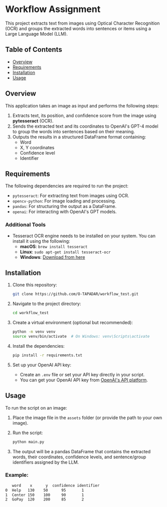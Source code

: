 # Workflow Assignment

This project extracts text from images using Optical Character Recognition (OCR) and groups the extracted words into sentences or items using a Large Language Model (LLM). 

## Table of Contents
- [Overview](#overview)
- [Requirements](#requirements)
- [Installation](#installation)
- [Usage](#usage)

## Overview

This application takes an image as input and performs the following steps:

1. Extracts text, its position, and confidence score from the image using **pytesseract** (OCR).
2. Sends the extracted text and its coordinates to OpenAI's GPT-4 model to group the words into sentences based on their meaning.
3. Outputs the results in a structured DataFrame format containing:
   - Word
   - X, Y coordinates
   - Confidence level
   - Identifier

## Requirements

The following dependencies are required to run the project:

- `pytesseract`: For extracting text from images using OCR.
- `opencv-python`: For image loading and processing.
- `pandas`: For structuring the output as a DataFrame.
- `openai`: For interacting with OpenAI's GPT models.

### Additional Tools
- Tesseract OCR engine needs to be installed on your system. You can install it using the following:
  - **macOS**: `brew install tesseract`
  - **Linux**: `sudo apt-get install tesseract-ocr`
  - **Windows**: [Download from here](https://github.com/tesseract-ocr/tesseract/wiki)

## Installation

1. Clone this repository:
    ```bash
    git clone https://github.com/O-TAPADAR/workflow_test.git
    ```

2. Navigate to the project directory:
    ```bash
    cd workflow_test
    ```

3. Create a virtual environment (optional but recommended):
    ```bash
    python -m venv venv
    source venv/bin/activate  # On Windows: venv\Scripts\activate
    ```

4. Install the dependencies:
    ```bash
    pip install -r requirements.txt
    ```

5. Set up your OpenAI API key:
    - Create an `.env` file or set your API key directly in your script.
    - You can get your OpenAI API key from [OpenAI's API platform](https://beta.openai.com/signup/).

## Usage

To run the script on an image:

1. Place the image file in the `assets` folder (or provide the path to your own image).

2. Run the script:

    ```bash
    python main.py
    ```

3. The output will be a pandas DataFrame that contains the extracted words, their coordinates, confidence levels, and sentence/group identifiers assigned by the LLM.

### Example:
```bash
   word    x      y  confidence identifier
0  Help   130    50      95       1
1  Center 150    100     90       1
2  GoPay  120    200     85       2
